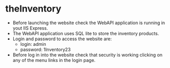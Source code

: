 # theInventory

- Before launching the website check the WebAPI application is running in yout IIS Express.
- The WebAPI application uses SQL lite to store the inventory products.
- Login and password to access the website are: 
    - login: admin 
    - password: 1Inventory23
- Before log in into the website check that security is working clicking on any of the menu links in the login page.
